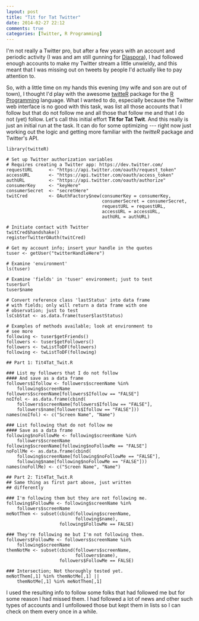 ```yaml
---
layout: post
title: "Tit for Tat Twitter"
date: 2014-02-27 22:12
comments: true
categories: [Twitter, R Programming]
---
```


I'm not really a Twitter pro, but after a few years with an
account and periodic activity (I was and am still gunning for
[Diaspora](https://joindiaspora.com/)), I had followed enough
accounts to make my Twitter stream a little unwieldy, and this
meant that I was missing out on tweets by people I'd actually like
to pay attention to. 

So, with a little time on my hands this evening (my wife and son
are out of town), I thought I'd play with the awesome
[twitteR](http://cran.r-project.org/web/packages/twitteR/index.html)
package for the [R Programming](http://cran.r-project.org/)
language. What I wanted to do, especially because the Twitter web
interface is no good with this task, was list all those accounts
that I follow but that do not follow me and all those that follow
me and that I do not (yet) follow. Let's call this initial effort
**Tit for Tat Twit**. And this really is just an initial run at
the task. It can do for some optimizing --- right now just working
out the logic and getting more familiar with the *twitteR*
package and Twitter's API.

    library(twitteR)

    # Set up Twitter authorization variables
    # Requires creating a Twitter app: https://dev.twitter.com/
    requestURL      <- "https://api.twitter.com/oauth/request_token"
    accessURL       <- "https://api.twitter.com/oauth/access_token"
    authURL         <- "https://api.twitter.com/oauth/authorize"
    consumerKey     <- "keyHere"
    consumerSecret  <- "secretHere"
    twitCred        <- OAuthFactory$new(consumerKey = consumerKey,
                                        consumerSecret = consumerSecret,
                                        requestURL = requestURL,
                                        accessURL = accessURL,
                                        authURL = authURL)

    # Initiate contact with Twitter
    twitCred$handshake()
    registerTwitterOAuth(twitCred)

    # Get my account info; insert your handle in the quotes
    tuser <- getUser("twitterHandleHere")

    # Examine 'environment'
    ls(tuser)

    # Examine 'fields' in 'tuser' environment; just to test
    tuser$url
    tuser$name

    # Convert reference class 'lastStatus' into data frame
    # with fields; only will return a data frame with one
    # observation; just to test
    lsCsbStat <- as.data.frame(tuser$lastStatus)

    # Examples of methods available; look at environment to
    # see more
    following <- tuser$getFriends()
    followers <- tuser$getFollowers()
    followers <- twListToDF(followers)
    following <- twListToDF(following)

    ## Part 1: Tit4Tat_Twit.R

    ### List my followers that I do not follow
    #### And save as a data frame
    followers$Ifollow <- followers$screenName %in%
        following$screenName
    followers$screenName[followers$Ifollow == "FALSE"]
    noIfol <- as.data.frame(cbind(
        followers$screenName[followers$Ifollow == "FALSE"],
        followers$name[followers$Ifollow == "FALSE"]))
    names(noIfol) <- c("Screen Name", "Name")

    ### List following that do not follow me
    #### Save as a data frame
    following$noFollowMe <- following$screenName %in%
        followers$screenName
    following$screenName[following$noFollowMe == "FALSE"]
    noFollMe <- as.data.frame(cbind(
        following$screenName[following$noFollowMe == "FALSE"],
        following$name[following$noFollowMe == "FALSE"]))
    names(noFollMe) <- c("Screen Name", "Name")

    ## Part 2: Tit4Tat_Twit.R
    ## Same thing as first part above, just written
    ## differently

    ### I'm following them but they are not following me.
    following$FollowMe <- following$screenName %in%
        followers$screenName
    meNotThem <- subset(cbind(following$screenName,
                              following$name),
                        following$FollowMe == FALSE)

    ### They're following me but I'm not following them.
    followers$FollowMe <- followers$screenName %in%
        following$screenName
    themNotMe <- subset(cbind(followers$screenName,
                              followers$name),
                        followers$FollowMe == FALSE)

    ### Intersection; Not thoroughly tested yet.
    meNotThem[,1] %in% themNotMe[,1] ||
        themNotMe[,1] %in% meNotThem[,1]

I used the resulting info to follow some folks that had followed
me but for some reason I had missed them. I had followed a lot of
news and other such types of accounts and I unfollowed those but
kept them in lists so I can check on them every once in a while.
